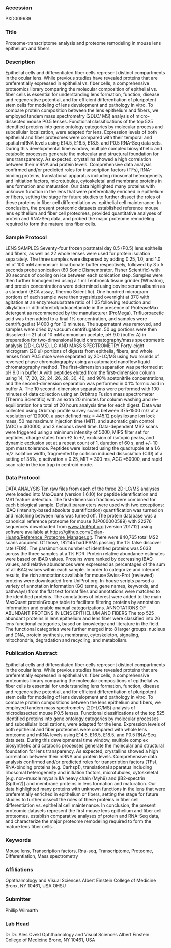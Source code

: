 ### Accession
PXD009639

### Title
Proteome-transcriptome analysis and proteome remodeling in mouse lens epithelium and fibers

### Description
Epithelial cells and differentiated fiber cells represent distinct compartments in the ocular lens. While previous studies have revealed proteins that are preferentially expressed in epithelial vs. fiber cells, a comprehensive proteomics library comparing the molecular composition of epithelial vs. fiber cells is essential for understanding lens formation, function, disease and regenerative potential, and for efficient differentiation of pluripotent stem cells for modeling of lens development and pathology in vitro. To compare protein composition between the lens epithelium and fibers, we employed tandem mass spectrometry (2DLC/ MS) analysis of micro-dissected mouse P0.5 lenses. Functional classifications of the top 525 identified proteins into gene ontology categories by molecular process and subcellular localization, were adapted for lens. Expression levels of both epithelial and fiber proteomes were compared with their temporal and spatial mRNA levels using E14.5, E16.5, E18.5, and P0.5 RNA-Seq data sets. During this developmental time window, multiple complex biosynthetic and catabolic processes generate the molecular and structural foundation for lens transparency. As expected, crystallins showed a high correlation between their mRNA and protein levels. Comprehensive data analysis confirmed and/or predicted roles for transcription factors (TFs), RNA-binding proteins, translational apparatus including ribosomal heterogeneity and initiation factors, microtubules, cytoskeletal and membrane proteins in lens formation and maturation. Our data highlighted many proteins with unknown function in the lens that were preferentially enriched in epithelium or fibers, setting the stage for future studies to further dissect the roles of these proteins in fiber cell differentiation vs. epithelial cell maintenance. In conclusion, the present proteomic datasets established reference mouse lens epithelium and fiber cell proteomes, provided quantitative analyses of protein and RNA-Seq data, and probed the major proteome remodeling required to form the mature lens fiber cells.

### Sample Protocol
LENS SAMPLES Seventy-four frozen postnatal day 0.5 (P0.5) lens epithelia and fibers, as well as 22 whole lenses were used for protein isolation separately. The three samples were dispersed by adding 0.25, 1.0, and 1.0 ml of 100 mM ammonium bicarbonate buffer respectively, followed by 3 x 5 seconds probe sonication (60 Sonic Dismembrator, Fisher Scientific) with 30 seconds of cooling on ice between each sonication step. Samples were then further homogenized using a 1 ml Tenbroeck tissue grinder (Wheaton), and protein concentrations were determined using bovine serum albumin as a standard (BCA assay, Thermo Scientific). One hundred microgram portions of each sample were then trypsinized overnight at 37C with agitation at an enzyme:substrate ratio of 1:25 following reduction and alkylation in dithiothreitol/iodoacetamide in the presence of ProteaseMax detergent as recommended by the manufacturer (ProMega). Trifluoroacetic acid was then added to a final 1% concentration, and samples were centrifuged at 14000 g for 10 minutes. The supernatant was removed, and samples were dried by vacuum centrifugation. 50 ug portions were then dissolved in 21 ul of 10 mM ammonium acetate, pH 9.0 (buffer A) in preparation for two-dimensional liquid chromatography/mass spectrometric analysis (2D-LC/MS).  LC AND MASS SPECTROMETRY Forty-eight microgram (20 ul) portions of digests from epithelia, fibers, and whole lenses from P0.5 mice were separated by 2D-LC/MS using two rounds of reversed phase chromatography using an automated nanoflow liquid chromatography method. The first-dimension separation was performed at pH 9.0 in buffer A with peptides eluted from the first-dimension column using 14, 17, 20, 22, 24, 26, 28, 30, 40, and 90% acetonitrile concentrations, and the second-dimension separation was performed in 0.1% formic acid in buffer A. The 10 second-dimension separations were performed with 100 minutes of data collection using an Orbitrap Fusion mass spectrometer (Thermo Scientific) with an extra 20 minutes for column washing and re-equilibration for a total of 20 hours analysis time for each digest. Data was collected using Orbitrap profile survey scans between 375-1500 m/z at a resolution of 120000, a user defined m/z = 445.12 polysiloxane ion lock mass, 50 ms maximum injection time (MIT), and automatic gain control (AGC) = 400000, and 3 seconds dwell time. Data-dependent MS2 scans were triggered using a minimum intensity of 5000, MIPS filter set for peptides, charge states from +2 to +7, exclusion of isotopic peaks, and dynamic exclusion set at a repeat count of 1, duration of 60 s, and +/- 10 ppm mass tolerance. Peptides were isolated using the quadrupole at a 1.6 m/z isolation width, fragmented by collision induced dissociation (CID) at a setting of 35%, q activation = 0.25, MIT = 300 ms, AGC =50000, and rapid scan rate in the ion trap in centroid mode.

### Data Protocol
DATA ANALYSIS Ten raw files from each of the three 2D-LC/MS analyses were loaded into MaxQuant (version 1.6.10) for peptide identification and MS1 feature detection. The first-dimension fractions were combined for each biological sample. Default parameters were used with two exceptions: iBAQ (intensity-based absolute quantification) quantification was turned on and matching between runs was turned off. The protein database was a canonical reference proteome for mouse (UP000000589) with 22276 sequences downloaded from www.UniProt.org (version 2017.12) using software available at https://github.com/Delan-Huang/Reference_Proteome_Manager.git. There were 840,765 total MS2 scans acquired. Of those, 182145 had PSMs passing the 1% false discover rate (FDR). The parsimonious number of identified proteins was 5633 across the three samples at a 1% FDR. Protein relative abundance estimates were based on iBAQ values. Proteins were ranked by decreasing iBAQ values, and relative abundances were expressed as percentages of the sum of all iBAQ values within each sample. In order to categorize and interpret results, the rich annotations available for mouse Swiss-Prot (reviewed) proteins were downloaded from UniProt.org. In-house scripts parsed a variety of annotation information (GO terms, gene names, keywords, and pathways) from the flat text format files and annotations were matched to the identified proteins. The annotations of interest were added to the main MaxQuant proteinGroups table to facilitate filtering proteins by annotation information and enable manual categorizations.   ANNOTATIONS OF ABUNDANT PROTEINS IN LENS EPITHELIUM AND FIBERS  The top 525 abundant proteins in lens epithelium and lens fiber were classified into 26 lens functional categories, based on knowledge and literature in the field. The functional categories were further merged into 8 larger groups: nucleus and DNA, protein synthesis, membrane, cytoskeleton, signaling, mitochondria, degradation and recycling, and metabolism.

### Publication Abstract
Epithelial cells and differentiated fiber cells represent distinct compartments in the ocular lens. While previous studies have revealed proteins that are preferentially expressed in epithelial vs. fiber cells, a comprehensive proteomics library comparing the molecular compositions of epithelial vs. fiber cells is essential for understanding lens formation, function, disease and regenerative potential, and for efficient differentiation of pluripotent stem cells for modeling of lens development and pathology in vitro. To compare protein compositions between the lens epithelium and fibers, we employed tandem mass spectrometry (2D-LC/MS) analysis of microdissected mouse P0.5 lenses. Functional classifications of the top 525 identified proteins into gene ontology categories by molecular processes and subcellular localizations, were adapted for the lens. Expression levels of both epithelial and fiber proteomes were compared with whole lens proteome and mRNA levels using E14.5, E16.5, E18.5, and P0.5 RNA-Seq data sets. During this developmental time window, multiple complex biosynthetic and catabolic processes generate the molecular and structural foundation for lens transparency. As expected, crystallins showed a high correlation between their mRNA and protein levels. Comprehensive data analysis confirmed and/or predicted roles for transcription factors (TFs), RNA-binding proteins (e.g. Carhsp1), translational apparatus including ribosomal heterogeneity and initiation factors, microtubules, cytoskeletal [e.g. non-muscle myosin IIA heavy chain (Myh9) and &#x3b2;B2-spectrin (Sptbn2)] and membrane proteins in lens formation and maturation. Our data highlighted many proteins with unknown functions in the lens that were preferentially enriched in epithelium or fibers, setting the stage for future studies to further dissect the roles of these proteins in fiber cell differentiation vs. epithelial cell maintenance. In conclusion, the present proteomic datasets represent the first mouse lens epithelium and fiber cell proteomes, establish comparative analyses of protein and RNA-Seq data, and characterize the major proteome remodeling required to form the mature lens fiber cells.

### Keywords
Mouse lens, Transcription factors, Rna-seq, Transcriptome, Proteome, Differentiation, Mass spectrometry

### Affiliations
Ophthalmology and Visual Sciences Albert Einstein College of Medicine Bronx, NY 10461, USA
OHSU

### Submitter
Phillip Wilmarth

### Lab Head
Dr Dr. Ales Cvekl
Ophthalmology and Visual Sciences Albert Einstein College of Medicine Bronx, NY 10461, USA



